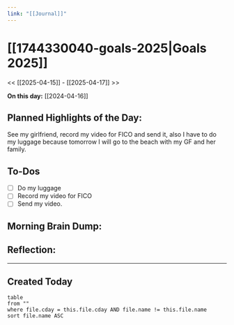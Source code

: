 ```yaml
---
link: "[[Journal]]"
---
```

# [[1744330040-goals-2025|Goals 2025]]
<< [[2025-04-15]] - [[2025-04-17]] >>

**On this day:** [[2024-04-16]]
## Planned Highlights of the Day:
See my girlfriend, record my video for FICO and send it, also I have to do my luggage because tomorrow I will go to the beach with my GF and her family.
## To-Dos
- [ ] Do my luggage
- [ ] Record my video for FICO
- [ ] Send my video.
## Morning Brain Dump:

## Reflection:

---
## Created Today
```dataview
table
from ""
where file.cday = this.file.cday AND file.name != this.file.name
sort file.name ASC
```

